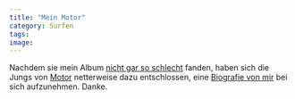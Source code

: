 ```yaml
---
title: "Mein Motor"
category: Surfen
tags: 
image: 
---
```


Nachdem sie mein Album [nicht gar so schlecht](http://www.motor.de/motormeinung/motor.de/misanthrop_psychogramm.html) fanden, haben sich die Jungs von [Motor](http://www.motor.de/) netterweise dazu entschlossen, eine [Biografie von mir](http://www.motor.de/kuenstler/misanthrop) bei sich aufzunehmen. Danke.